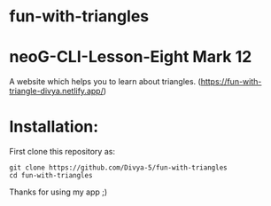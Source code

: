 # fun-with-triangles
 # neoG-CLI-Lesson-Eight Mark 12 
 A website which helps you to learn about triangles. (https://fun-with-triangle-divya.netlify.app/)

# Installation:

First clone this repository as:
```
git clone https://github.com/Divya-5/fun-with-triangles
cd fun-with-triangles
```

Thanks for using my app ;)
